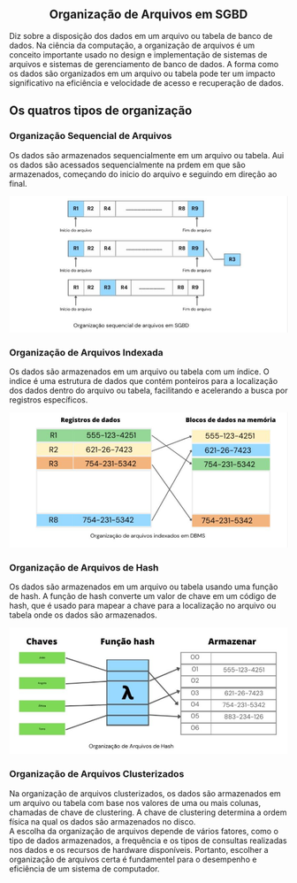 ## <center>Organização de Arquivos em SGBD</center>

Diz sobre a disposição dos dados em um arquivo ou tabela de banco de dados. Na ciência da computação, a organização de arquivos é um conceito importante usado no design e implementação de sistemas de arquivos e sistemas de gerenciamento de banco de dados. A forma como os dados são organizados em um arquivo ou tabela pode ter um impacto significativo na eficiência e velocidade de acesso e recuperação de dados.

## Os quatros tipos de organização 

### Organização Sequencial de Arquivos
Os dados são armazenados sequencialmente em um arquivo ou tabela. Aui os dados são acessados sequencialmente na prdem em que são armazenados, começando do inicio do arquivo e seguindo em direção ao final.

![Sequencial](assets/organização/sequencial.png)

### Organização de Arquivos Indexada
Os dados são armazenados em um arquivo ou tabela com um índice. O indice é uma estrutura de dados que contém ponteiros para a localização dos dados dentro do arquivo ou tabela, facilitando e acelerando a busca por registros específicos.

![Indexada](assets/organização/indexada.png)

### Organização de Arquivos de Hash
Os dados são armazenados em um arquivo ou tabela usando uma função de hash. A função de hash converte um valor de chave em um código de hash, que é usado para mapear a chave para a localização no arquivo ou tabela onde os dados são armazenados.

![Hash](assets/organização/hash.png)

### Organização de Arquivos Clusterizados
Na organização de arquivos clusterizados, os dados são armazenados em um arquivo ou tabela com base nos valores de uma ou mais colunas, chamadas de chave de clustering. A chave de clustering determina a ordem física na qual os dados são armazenados no disco. <br>
A escolha da organização de arquivos depende de vários fatores, como o tipo de dados armazenados, a frequência e os tipos de consultas realizadas nos dados e os recursos de hardware disponíveis. Portanto, escolher a organização de arquivos certa é fundamentel para o desempenho e eficiência de um sistema de computador.

